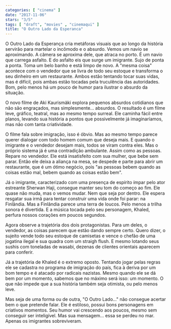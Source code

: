 ```yaml
---
categories: [ "cinema" ]
date: "2017-11-06"
stars: "3/5"
tags: [ "draft", "movies" , "cinemaqui" ]
title: "O Outro Lado da Esperanca"
---
```

O Outro Lado da Esperança cria metáforas visuais que ao longo da
história servirão para martelar o incômodo e o absurdo. Vemos
um navio se aproximando. A câmera se aproxima dele, que atraca no
porto. É um navio que carrega asfalto. E do asfalto eis que surge um
imigrante. Sujo de ponta a ponta. Toma um belo banho e está limpo de
novo. A "mesma coisa" acontece com o vendedor que se livra de todo seu
estoque e transforma o seu dinheiro em um restaurante. Ambos estão
tentando tocar suas vidas, mas é difícil, pois ambas estão tocadas
pela truculência das autoridades. Bom, pelo menos há um pouco de humor
para ilustrar o absurdo da situação.

O novo filme de Aki Kaurismäki explora pequenos absurdos cotidianos que
não são engraçados, mas simplesmente... absurdos. O resultado é um
filme leve, gráfico, teatral, mas ao mesmo tempo surreal. Ele caminha
fácil entre planos, levando sua história a pontos que possivelmente
já imaginaríamos, mas não com tanta criatividade.

O filme fala sobre imigração, isso é óbvio. Mas ao mesmo tempo
parece querer dialogar com todo homem comum que deseja mais. E quando
o imigrante e o vendedor desejam mais, todos se viram contra eles. Mas
o próprio sistema já é uma contradição ambulante. Assim como as
pessoas. Repare no vendedor. Ele está insatisfeito com sua mulher, que
bebe sem parar. Então ele deixa a aliança na mesa, se despede e parte
para abrir um restaurante, que é um ótimo negócio, pois "as pessoas
bebem quando as coisas estão mal, bebem quando as coisas estão bem".

Já o imigrante, caracterizado com uma presença de espírito ímpar
pelo ator estreante Sherwan Haji, consegue manter seu tom do começo ao
fim. Ele quase não muda, mas o vemos mudar. Nem que seja por dentro. Ele
espera resgatar sua irmã para tentar construir uma vida onde foi parar:
na Finlândia. Mas a Finlândia parece uma terra de loucos. Pelo menos
a trilha sonora é divertida. E a música tocada pelo seu personagem,
Khaled, perfura nossos corações em poucos segundos.

Agora observe a trajetória dos dois protagonistas. Para um deles, o
vendedor, as coisas parecem que estão dando sempre certo. Quero dizer,
o sujeito vende todo seu estoque de camisetas e vence o chefão de uma
jogatina ilegal e sua quadra com um straigh flush. E mesmo lotando seus
sushis com toneladas de wasabi, dezenas de clientes orientais aparecem
para conferir.

Já a trajetória de Khaled é o extremo oposto. Tentando jogar pelas
regras ele se cadastra no programa de imigração do país, fica à
deriva por um bom tempo e é atacado por radicais nazistas. Mesmo quando
ele se dá bem por um momento, sabemos que no máximo será isso: um
momento. O que não impede que a sua história também seja otimista,
ou pelo menos leve.

Mas seja de uma forma ou de outra, "O Outro Lado..." não consegue acertar
bem o que pretende falar. Ele é estiloso, possui bons personagens
em criativos momentos. Seu humor vai crescendo aos poucos, mesmo sem
conseguir ser inteligível. Mas sua mensagem... essa se perdeu no
mar. Apenas os imigrantes sobreviveram.
